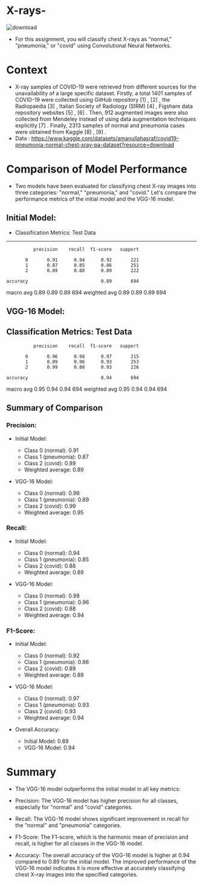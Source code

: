 # X-rays-
![download](https://github.com/ashrafabuareesh/X-rays-/assets/123064338/c3389bd6-8917-4eb8-a1e3-aad4ef6d2d40)

* For this assignment, you will classify chest X-rays as "normal," "pneumonia," or "covid" using Convolutional Neural Networks.


# Context
* X-ray samples of COVID-19 were retrieved from different sources for the unavailability of a large specific dataset. Firstly, a total 1401 samples of COVID-19 were collected using GitHub repository [1] , [2] , the Radiopaedia [3] , Italian Society of Radiology (SIRM) [4] , Figshare data repository websites [5] , [6] . Then, 912 augmented images were also collected from Mendeley instead of using data augmentation techniques explicitly [7] . Finally, 2313 samples of normal and pneumonia cases were obtained from Kaggle [8] , [9] .
* Data : https://www.kaggle.com/datasets/amanullahasraf/covid19-pneumonia-normal-chest-xray-pa-dataset?resource=download


# Comparison of Model Performance
* Two models have been evaluated for classifying chest X-ray images into three categories: "normal," "pneumonia," and "covid." Let's compare the performance metrics of the initial model and the VGG-16 model.


## Initial Model: 
*  Classification Metrics: Test Data
----------------------------------------------------------------------
              precision    recall  f1-score   support

           0       0.91      0.94      0.92       221
           1       0.87      0.85      0.86       251
           2       0.89      0.88      0.89       222

    accuracy                           0.89       694
   macro avg       0.89      0.89      0.89       694
weighted avg       0.89      0.89      0.89       694


## VGG-16 Model: 
 Classification Metrics: Test Data
----------------------------------------------------------------------
              precision    recall  f1-score   support

           0       0.96      0.98      0.97       215
           1       0.89      0.96      0.93       253
           2       0.99      0.88      0.93       226

    accuracy                           0.94       694
   macro avg       0.95      0.94      0.94       694
weighted avg       0.95      0.94      0.94       694
## Summary of Comparison
### Precision:
* Initial Model:

  * Class 0 (normal): 0.91
  * Class 1 (pneumonia): 0.87
  * Class 2 (covid): 0.89
  * Weighted average: 0.89
* VGG-16 Model:

    * Class 0 (normal): 0.96
    * Class 1 (pneumonia): 0.89
    * Class 2 (covid): 0.99
    * Weighted average: 0.95
### Recall:
* Initial Model:

   * Class 0 (normal): 0.94
   * Class 1 (pneumonia): 0.85
   * Class 2 (covid): 0.88
   * Weighted average: 0.89
* VGG-16 Model:

  * Class 0 (normal): 0.98
  * Class 1 (pneumonia): 0.96
  * Class 2 (covid): 0.88
   * Weighted average: 0.94
### F1-Score:
* Initial Model:

  * Class 0 (normal): 0.92
  * Class 1 (pneumonia): 0.86
  * Class 2 (covid): 0.89
  * Weighted average: 0.89
* VGG-16 Model:

  * Class 0 (normal): 0.97
  * Class 1 (pneumonia): 0.93
  * Class 2 (covid): 0.93
  * Weighted average: 0.94
* Overall Accuracy:
  * Initial Model: 0.89
  * VGG-16 Model: 0.94
# Summary
* The VGG-16 model outperforms the initial model in all key metrics:

* Precision: The VGG-16 model has higher precision for all classes, especially for "normal" and "covid" categories.
* Recall: The VGG-16 model shows significant improvement in recall for the "normal" and "pneumonia" categories.
* F1-Score: The F1-score, which is the harmonic mean of precision and recall, is higher for all classes in the VGG-16 model.
* Accuracy: The overall accuracy of the VGG-16 model is higher at 0.94 compared to 0.89 for the initial model.
The improved performance of the VGG-16 model indicates it is more effective at accurately classifying chest X-ray images into the specified categories.
